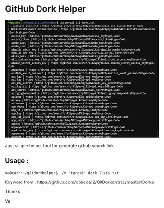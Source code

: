 # GitHub Dork Helper

<img src="ss.jpg">

Just simple helper tool for generate github search link

## Usage :
```
ve@cath:~/gitdorkhelper$ ./x "target" dork_lists.txt
```

Keyword from : https://github.com/obheda12/GitDorker/tree/master/Dorks

Thanks

Ve